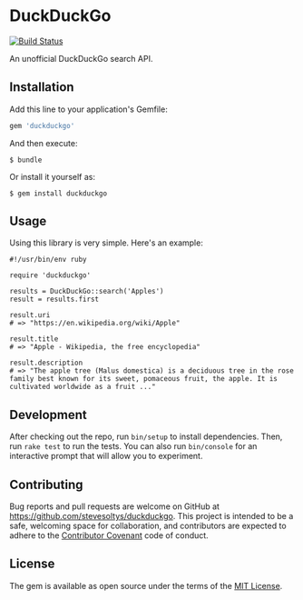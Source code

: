 # DuckDuckGo
[![Build Status](https://travis-ci.com/stevesoltys/duckduckgo.svg?token=p8s7S7quPerPhARM711E&branch=master)](https://travis-ci.com/stevesoltys/duckduckgo)

An unofficial DuckDuckGo search API.

## Installation

Add this line to your application's Gemfile:

```ruby
gem 'duckduckgo'
```

And then execute:

    $ bundle

Or install it yourself as:

    $ gem install duckduckgo

## Usage

Using this library is very simple. Here's an example:

```
#!/usr/bin/env ruby

require 'duckduckgo'

results = DuckDuckGo::search('Apples')
result = results.first

result.uri
# => "https://en.wikipedia.org/wiki/Apple"

result.title
# => "Apple - Wikipedia, the free encyclopedia"

result.description
# => "The apple tree (Malus domestica) is a deciduous tree in the rose family best known for its sweet, pomaceous fruit, the apple. It is cultivated worldwide as a fruit ..."
```

## Development

After checking out the repo, run `bin/setup` to install dependencies. Then, run `rake test` to run the tests. You can also run `bin/console` for an interactive prompt that will allow you to experiment.

## Contributing

Bug reports and pull requests are welcome on GitHub at https://github.com/stevesoltys/duckduckgo. This project is intended to be a safe, welcoming space for collaboration, and contributors are expected to adhere to the [Contributor Covenant](contributor-covenant.org) code of conduct.


## License

The gem is available as open source under the terms of the [MIT License](http://opensource.org/licenses/MIT).

